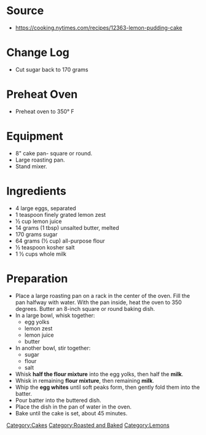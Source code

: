 # Source

-   <https://cooking.nytimes.com/recipes/12363-lemon-pudding-cake>

# Change Log

-   Cut sugar back to 170 grams

# Preheat Oven

-   Preheat oven to 350° F

# Equipment

-   8" cake pan- square or round.
-   Large roasting pan.
-   Stand mixer.

# Ingredients

-   4 large eggs, separated
-   1 teaspoon finely grated lemon zest
-   ½ cup lemon juice
-   14 grams (1 tbsp) unsalted butter, melted
-   170 grams sugar
-   64 grams (½ cup) all-purpose flour
-   ½ teaspoon kosher salt
-   1 ½ cups whole milk

# Preparation

-   Place a large roasting pan on a rack in the center of the oven. Fill
    the pan halfway with water. With the pan inside, heat the oven to
    350 degrees. Butter an 8-inch square or round baking dish.
-   In a large bowl, whisk together:
    -   egg yolks
    -   lemon zest
    -   lemon juice
    -   butter
-   In another bowl, stir together:
    -   sugar
    -   flour
    -   salt
-   Whisk **half the flour mixture** into the egg yolks, then half the
    **milk**.
-   Whisk in remaining **flour mixture**, then remaining **milk**.
-   Whip the **egg whites** until soft peaks form, then gently fold them
    into the batter.
-   Pour batter into the buttered dish.
-   Place the dish in the pan of water in the oven.
-   Bake until the cake is set, about 45 minutes.

[Category:Cakes](Category:Cakes "wikilink") [Category:Roasted and
Baked](Category:Roasted_and_Baked "wikilink")
[Category:Lemons](Category:Lemons "wikilink")
